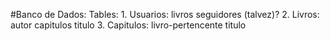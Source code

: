 #Banco de Dados:
    Tables: 
        1. Usuarios:
            livros
            seguidores (talvez)?
        2.  Livros:
            autor 
            capitulos
            titulo
        3.  Capitulos:
            livro-pertencente
            titulo